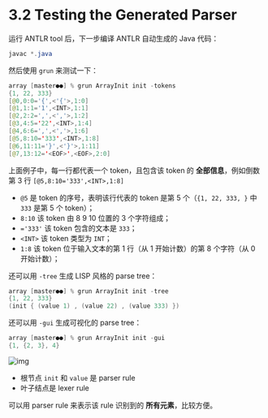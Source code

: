 # 3.2 Testing the Generated Parser

运行 ANTLR tool 后，下一步编译 ANTLR 自动生成的 Java 代码：

```Java
javac *.java
```

然后使用 `grun` 来测试一下：

```Java
array [master●●] % grun ArrayInit init -tokens
{1, 22, 333}
[@0,0:0='{',<'{'>,1:0]
[@1,1:1='1',<INT>,1:1]
[@2,2:2=',',<','>,1:2]
[@3,4:5='22',<INT>,1:4]
[@4,6:6=',',<','>,1:6]
[@5,8:10='333',<INT>,1:8]
[@6,11:11='}',<'}'>,1:11]
[@7,13:12='<EOF>',<EOF>,2:0]
```

上面例子中，每一行都代表一个 token，且包含该 token 的 **全部信息**，例如倒数第 3 行 `[@5,8:10='333',<INT>,1:8]`

* `@5` 是 token 的序号，表明该行代表的 token 是第 5 个（`{1, 22, 333, }` 中 `333` 是第 5 个 token）；
* `8:10` 该 token 由 8 9 10 位置的 3 个字符组成；
* `='333'` 该 token 包含的文本是 `333`；
* `<INT>` 该 token 类型为 `INT`；
* `1:8` 该 token 位于输入文本的第 1 行（从 1 开始计数）的第 8 个字符（从 0 开始计数）；

还可以用 `-tree` 生成 LISP 风格的 parse tree：

```Java
array [master●●] % grun ArrayInit init -tree  
{1, 22, 333}
(init { (value 1) , (value 22) , (value 333) })
```

还可以用 `-gui` 生成可视化的 parse tree：

```Java
array [master●●] % grun ArrayInit init -gui 
{1, {2, 3}, 4}
```

![img](../image/array-parse-tree.png)

* 根节点 `init` 和 `value` 是 parser rule
* 叶子结点是 lexer rule

可以用 parser rule 来表示该 rule 识别到的 **所有元素**，比较方便。